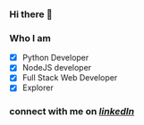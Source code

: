 ### Hi there 👋

### Who I am
- [x] Python Developer
- [x] NodeJS developer
- [x] Full Stack Web Developer
- [x] Explorer

### connect with me on [*linkedIn*](https://www.linkedin.com/in/abhinav-6b573b27/)
